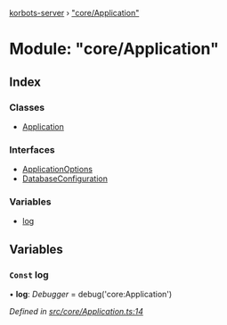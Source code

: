 [korbots-server](../README.md) › ["core/Application"](_core_application_.md)

# Module: "core/Application"

## Index

### Classes

* [Application](../classes/_core_application_.application.md)

### Interfaces

* [ApplicationOptions](../interfaces/_core_application_.applicationoptions.md)
* [DatabaseConfiguration](../interfaces/_core_application_.databaseconfiguration.md)

### Variables

* [log](_core_application_.md#const-log)

## Variables

### `Const` log

• **log**: *Debugger* = debug('core:Application')

*Defined in [src/core/Application.ts:14](https://github.com/Xisabla/Korbots/blob/76dbc29/server/src/core/Application.ts#L14)*
